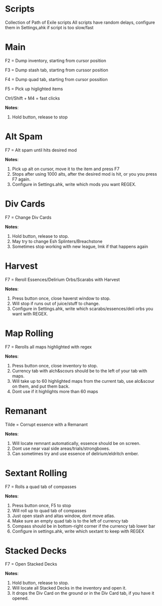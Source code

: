 # Scripts
 Collection of Path of Exile scripts
 All scripts have random delays, configure them in Settings,ahk if script is too slow/fast

# Main
F2 = Dump inventory, starting from cursor position

F3 = Dump stash tab, starting from curssor position

F4 = Dump quad tab, starting from cursor possition

F5 = Pick up higlighted items

Ctrl/Shift + M4 = fast clicks

**Notes**:
1. Hold button, release to stop

# Alt Spam
F7 = Alt spam until hits desired mod

**Notes**:
1. Pick up alt on cursor, move it to the item and press F7
2. Stops after using 1000 alts, after the desired mod is hit, or you you press F7 again.
3. Configure in Settings.ahk, write which mods you want REGEX.

# Div Cards
F7 = Change Div Cards

**Notes**:
1. Hold button, release to stop.
2. May try to change Esh Splinters/Breachstone
3. Sometimes stop working with new league, lmk if that happens again

# Harvest
F7 = Reroll Essences/Delirium Orbs/Scarabs with Harvest

**Notes**:
1. Press button once, close haverst window to stop.
2. Will stop if runs out of juice/stuff to change.
3. Configure in Settings.ahk, write which scarabs/essences/deli orbs you want with REGEX.

# Map Rolling
F7 = Rerolls all maps highlighted with regex

**Notes**:
1. Press button once, close inventory to stop.
2. Currency tab with alch&scours should be to the left of your tab with maps.
3. Will take up to 60 highlighted maps from the current tab, use alc&scour on them, and put them back.
4. Dont use if it highlights more than 60 maps

# Remanant
Tilde = Corrupt essence with a Remanant

**Notes**:
1. Will locate remnant automatically, essence should be on screen.
2. Dont use near vaal side areas/trials/strongboxes.
3. Can sometimes try and use essence of delirium/eldritch ember.

# Sextant Rolling
F7 = Rolls a quad tab of compasses

**Notes**:
1. Press button once, F5 to stop
2. Will roll up to quad tab of compasses
3. Just open stash and altas window, dont move atlas.
4. Make sure an empty quad tab is to the left of currency tab
5. Compass should be in bottom-right corner if the currency tab lower bar
6. Configure in settings.ahk, write which sextant to keep with REGEX

# Stacked Decks
F7  = Open Stacked Decks

**Notes**:
1. Hold button, release to stop.
2. Will locate all Stacked Decks in the inventory and open it.
3. It drops the Div Card on the ground or in the Div Card tab, if you have it opened.


